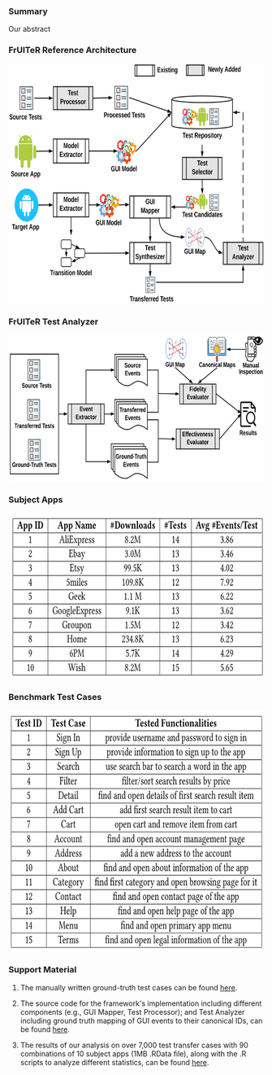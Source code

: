 ### Summary

Our abstract

### FrUITeR Reference Architecture
<img src="figs/framework.png" width="700px" height="471px">


### FrUITeR Test Analyzer
<img src="figs/workflow.png" width="700px" height="288px">

### Subject Apps
<img src="figs/appstable.png" width="700px" height="326px">

### Benchmark Test Cases
<img src="figs/testcasestable.png" width="700px" height="474px"> 

### Support Material

1. The manually written ground-truth test cases can be found [here](https://drive.google.com/file/d/1NA9n7qTomWPTdll2X--vUhOOrpfWMomA/view).

2. The source code for the framework's implementation including different components (e.g., GUI Mapper, Test Processor); and Test Analyzer including ground truth mapping of GUI events to their canonical IDs, can be found [here](https://drive.google.com/file/d/1oMtoWUuzsXuNnOiUjxWEiLuQ25UrHZtW/view).

3. The results of our analysis on over 7,000 test transfer cases with 90 combinations of 10 subject apps (1MB .RData file), along with the .R scripts to analyze different statistics, can be found [here](https://drive.google.com/file/d/19nXkYnMq03WLmGDXyxIEcZuCpCWPh5uR/view).
